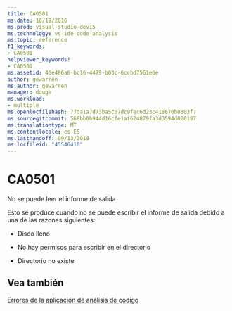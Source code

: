 ```yaml
---
title: CA0501
ms.date: 10/19/2016
ms.prod: visual-studio-dev15
ms.technology: vs-ide-code-analysis
ms.topic: reference
f1_keywords:
- CA0501
helpviewer_keywords:
- CA0501
ms.assetid: 46e486a6-bc16-4479-b03c-6ccbd7561e6e
author: gewarren
ms.author: gewarren
manager: douge
ms.workload:
- multiple
ms.openlocfilehash: 77da1a7d73ba5c07dc9fec6d23c418670b0303f7
ms.sourcegitcommit: 568bb0b944d16cfe1af624879fa3d3594d020187
ms.translationtype: MT
ms.contentlocale: es-ES
ms.lasthandoff: 09/13/2018
ms.locfileid: "45546410"
---
```

# <a name="ca0501"></a>CA0501
No se puede leer el informe de salida

 Esto se produce cuando no se puede escribir el informe de salida debido a una de las razones siguientes:

- Disco lleno

- No hay permisos para escribir en el directorio

- Directorio no existe

## <a name="see-also"></a>Vea también
 [Errores de la aplicación de análisis de código](../code-quality/code-analysis-application-errors.md)
